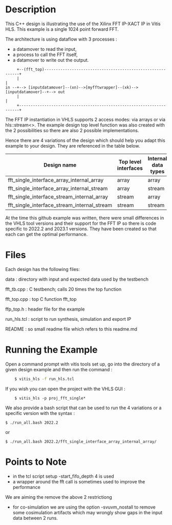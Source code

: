 Description
===========

This C++ design is illustrating the use of the Xilinx FFT IP-XACT IP in Vitis HLS. This example is a single 1024 point forward FFT.

The architecture is using dataflow with 3 processes : 
* a datamover to read the input,
* a process to call the FFT itself,
* a datamover to write out the output. 


```
     +--(fft_top)-----------------------------------------------------------+
     |                                                                      |
in --+--> [inputdatamover]--(xn)-->[myfftwrapper]--(xk)-->[inputdatamover]--+--> out
     |                                                                      |
     +----------------------------------------------------------------------+
```

The FFT IP instantiation in VHLS supports 2 access modes: via arrays or via hls::stream<>.
The example design top level function was also created with the 2 possibilities so there are also 2 possible implementations. 

Hence there are 4 variations of the design which should help you adapt this example to your design. They are referenced in the table below.

| Design name             | Top level interfaces | Internal data types |
|---------------------------------------------|--------|--------|
| fft_single_interface_array_internal_array   | array  | array  |
| fft_single_interface_array_internal_stream  | array  | stream |
| fft_single_interface_stream_internal_array  | stream | array  |
| fft_single_interface_stream_internal_stream | stream | stream |

At the time this github example was written, there were small differences in the VHLS tool versions and their support for the FFT IP so there is code specific to 2022.2 and 2023.1 versions. They have been created so that each can get the optimal performance.

Files
=======
Each design has the following files:

data        : directory with input and expected data used by the testbench

fft_tb.cpp  : C testbench; calls 20 times the top function

fft_top.cpp : top C function fft_top

ffp_top.h   : header file for the example 

run_hls.tcl : script to run synthesis, simulation and export IP

README      : so small readme file which refers to this readme.md

Running the Example
======================
Open a command prompt with vitis tools set up, go into the directory of a given design example and then run the command : 
```bash
    $ vitis_hls -f run_hls.tcl
```
If you wish you can open the project with the VHLS GUI :
```
    $ vitis_hls -p proj_fft_single*
```
We also provide a bash script that can be used to run the 4 variations or a specific version with the syntax : 
```
$ ./run_all.bash 2022.2
```
or
```
$ ./run_all.bash 2022.2/fft_single_interface_array_internal_array/
```

Points to Note 
===============
- in the tcl script setup -start_fifo_depth 4 is used 
- a wrapper around the fft call is sometimes used to improve the performance

We are aiming the remove the above 2 restrictiong
- for co-simulation we are using the option -svuvm_nostall to remove some cosimulation artifacts which may wrongly show gaps in the input data between 2 runs.
